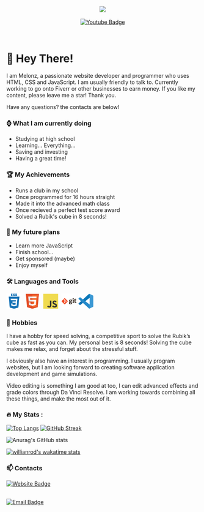 <p align="center">
  <img height="300" object-fit="cover" src="https://user-images.githubusercontent.com/100125080/155830273-ce197336-3a81-4f0f-80e1-b84895cfde37.png">
</p>
<div id="badges">
  <div id="badges">
  <p align="center">
    <a href="https://www.youtube.com/channel/UCKPut_fp7h4snzP0eUEiFjw">
      <img src="https://img.shields.io/badge/YouTube-red?style=for-the-badge&logo=youtube&logoColor=white" alt="Youtube Badge"/>
    </a>
  </p>
</div>
  <p align="center">
  <img src="https://komarev.com/ghpvc/?username=oMelonz&style=flat-square&color=blue" alt=""/>
  </p>
  
# 👋 Hey There!

I am Melonz, a passionate website developer and programmer who uses HTML, CSS and JavaScript. I am usually friendly to talk to. Currently working to go onto Fiverr or other businesses to earn money. If you like my content, please leave me a star! Thank you. 

Have any questions? the contacts are below!
  
### ⌚ What I am currently doing

- Studying at high school
- Learning... Everything...
- Saving and investing
- Having a great time!
  
### 🏆 My Achievements

- Runs a club in my school
- Once programmed for 16 hours straight
- Made it into the advanced math class
- Once recieved a perfect test score award
- Solved a Rubik's cube in 8 seconds!
  
### 🔂 My future plans
  
- Learn more JavaScript
- Finish school...
- Get sponsored (maybe)
- Enjoy myself
 
### :hammer_and_wrench: Languages and Tools
<div>
  <img src="https://github.com/devicons/devicon/blob/master/icons/css3/css3-plain-wordmark.svg"  title="CSS3" alt="CSS" width="40" height="40"/>&nbsp;
  <img src="https://github.com/devicons/devicon/blob/master/icons/html5/html5-original.svg" title="HTML5" alt="HTML" width="40" height="40"/>&nbsp;
  <img src="https://github.com/devicons/devicon/blob/master/icons/javascript/javascript-original.svg" title="JavaScript" alt="JavaScript" width="40" height="40"/>&nbsp;
  <img src="https://github.com/devicons/devicon/blob/master/icons/git/git-original-wordmark.svg" title="Git" **alt="Git" width="40" height="40"/>
  <img src="https://github.com/devicons/devicon/blob/master/icons/vscode/vscode-original.svg" title="VsCode" **alt="VsCode" width="40" height="40"/>


### 🌱 Hobbies

I have a hobby for speed solving, a competitive sport to solve the Rubik’s cube as fast as you can. My personal best is 8 seconds! Solving the cube makes me relax, and forget about the stressful stuff.

I obviously also have an interest in programming. I usually program websites, but I am looking forward to creating software application development and game simulations.

Video editing is something I am good at too, I can edit advanced effects and grade colors through Da Vinci Resolve. I am working towards combining all these things, and make the most out of it.

### :fire: My Stats :
[![Top Langs](https://github-readme-stats.vercel.app/api/top-langs/?username=anuraghazra&theme=tokyonight)](https://github.com/anuraghazra/github-readme-stats) [![GitHub Streak](http://github-readme-streak-stats.herokuapp.com?user=oMelonz&theme=tokyonight)](https://git.io/streak-stats)

![Anurag's GitHub stats](https://github-readme-stats.vercel.app/api?username=oMelonz&show_icons=true&theme=tokyonight)
  
[![willianrod's wakatime stats](https://github-readme-stats.vercel.app/api/wakatime?username=willianrod)](https://github.com/anuraghazra/github-readme-stats&theme=tokyonight)
### 📫 Contacts
  
<a href="https://melonzport.netlify.app/">
<img src="https://img.shields.io/badge/Website-Click me-orange" alt="Website Badge"/>

<br><a href="https://mail.google.com/mail/u/0/#inbox?compose=new">
<img src="https://img.shields.io/badge/Email-Contact Me-red" alt="Email Badge"/>
